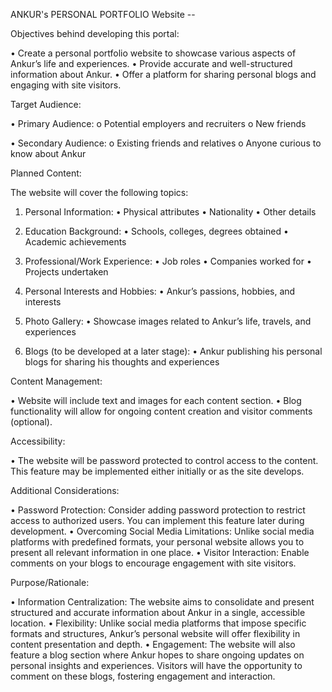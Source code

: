 ANKUR's PERSONAL PORTFOLIO Website --  

Objectives behind developing this portal: 

• Create a personal portfolio website to showcase various aspects of Ankur’s life and experiences. 
• Provide accurate and well-structured information about Ankur. 
• Offer a platform for sharing personal blogs and engaging with site visitors. 

Target Audience: 

• Primary Audience: 
  o	Potential employers and recruiters 
  o	New friends 

• Secondary Audience: 
  o	Existing friends and relatives 
  o	Anyone curious to know about Ankur 

Planned Content: 

The website will cover the following topics: 

1. Personal Information: 
   • Physical attributes 
   • Nationality 
   • Other details  

2. Education Background: 
   • Schools, colleges, degrees obtained 
   • Academic achievements 

3. Professional/Work Experience: 
   • Job roles 
   • Companies worked for 
   • Projects undertaken 

4. Personal Interests and Hobbies: 
   • Ankur’s passions, hobbies, and interests 

5. Photo Gallery: 
   • Showcase images related to Ankur’s life, travels, and experiences 

6. Blogs (to be developed at a later stage): 
   • Ankur publishing his personal blogs for sharing his thoughts and experiences 

Content Management: 

• Website will include text and images for each content section. 
• Blog functionality will allow for ongoing content creation and visitor comments (optional). 

Accessibility: 

• The website will be password protected to control access to the content. This feature may be implemented either initially or as the site develops. 

Additional Considerations: 

• Password Protection: Consider adding password protection to restrict access to authorized users. You can implement this feature later during development.
• Overcoming Social Media Limitations: Unlike social media platforms with predefined formats, your personal website allows you to present all relevant information in one place.
• Visitor Interaction: Enable comments on your blogs to encourage engagement with site visitors.


Purpose/Rationale: 

• Information Centralization: The website aims to consolidate and present structured and accurate information about Ankur in a single, accessible location.
• Flexibility: Unlike social media platforms that impose specific formats and structures, Ankur’s personal website will offer flexibility in content presentation and depth.
• Engagement: The website will also feature a blog section where Ankur hopes to share ongoing updates on personal insights and experiences. Visitors will have the opportunity to comment on these blogs, fostering engagement and interaction.
